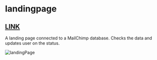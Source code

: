 # landingpage

## [LINK](https://munlander.herokuapp.com/)

A landing page connected to a MailChimp database.  Checks the data and updates user on the status.

![landingPage](https://i.imgur.com/jwzl3nR.jpeg)

